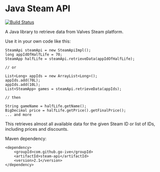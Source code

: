 Java Steam API
=========

[![Build Status](https://drone.io/github.com/go-ive/steam-api/status.png)](https://drone.io/github.com/go-ive/steam-api/latest)

A Java library to retrieve data from Valves Steam platform.

Use it in your own code like this:


	SteamApi steamApi = new SteamApiImpl();
	long appIdOfHalfLife = 70;
	SteamApp halfLife = steamApi.retrieveData(appIdOfHalfLife);
	
	// or
	
	List<Long> appIds = new ArrayList<Long>();
	appIds.add(70L);
	appIds.add(10L);
	List<SteamApp> games = steamApi.retrieveData(appIds);
	
	// then
	
	String gameName = halfLife.getName();
	BigDecimal price = halfLife.getPrice().getFinalPrice();
	... and more

This retrieves almost all available data for the given Steam ID or list of IDs, including prices and discounts.

Maven dependency:

	<dependency>
		<groupId>com.github.go-ive</groupId>
		<artifactId>steam-api</artifactId>
		<version>2.1</version>
	</dependency>